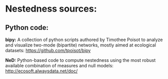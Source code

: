 # Nestedness sources:

## Python code:

**bipy:** A collection of python scripts authored by Timothee Poisot to analyze and visualize two-mode (bipartite) networks, mostly aimed at ecological datasets: https://github.com/tpoisot/bipy


**NeD:** Python-based code to compute nestedness using the most robust available combination of measures and null models: http://ecosoft.alwaysdata.net/doc/

